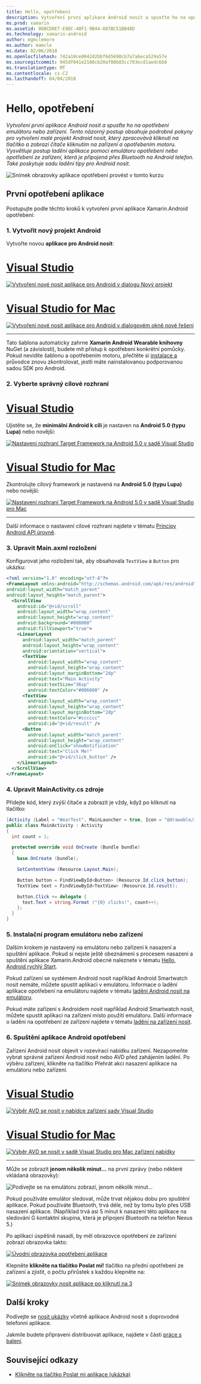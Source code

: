 ```yaml
---
title: Hello, opotřebení
description: Vytvoření první aplikace Android nosit a spusťte ho na opotřebení emulátoru nebo zařízení. Tento názorný postup obsahuje podrobné pokyny pro vytvoření malé projekt Android nosit, který zpracovává kliknutí na tlačítko a zobrazí čítače kliknutím na zařízení a opotřebením motoru. Vysvětluje postup ladění aplikace pomocí emulátoru opotřebení nebo opotřebení ze zařízení, která je připojená přes Bluetooth na Android telefon. Také poskytuje sadu ladění tipy pro Android nosit.
ms.prod: xamarin
ms.assetid: 86BCD0E7-E9DC-40F1-9B44-887BC51BB48D
ms.technology: xamarin-android
author: mgmclemore
ms.author: mamcle
ms.date: 02/06/2018
ms.openlocfilehash: 742a10ce0042d2bbf6d5690cb7a7a6eca529a57e
ms.sourcegitcommit: 945df041e2180cb20af08b83cc703ecd1aedc6b0
ms.translationtype: MT
ms.contentlocale: cs-CZ
ms.lasthandoff: 04/04/2018
---
```

# <a name="hello-wear"></a>Hello, opotřebení

_Vytvoření první aplikace Android nosit a spusťte ho na opotřebení emulátoru nebo zařízení. Tento názorný postup obsahuje podrobné pokyny pro vytvoření malé projekt Android nosit, který zpracovává kliknutí na tlačítko a zobrazí čítače kliknutím na zařízení a opotřebením motoru. Vysvětluje postup ladění aplikace pomocí emulátoru opotřebení nebo opotřebení ze zařízení, která je připojená přes Bluetooth na Android telefon. Také poskytuje sadu ladění tipy pro Android nosit._

![Snímek obrazovky aplikace opotřebení provést v tomto kurzu](hello-wear-images/example.png)

## <a name="your-first-wear-app"></a>První opotřebení aplikace

Postupujte podle těchto kroků k vytvoření první aplikace Xamarin.Android opotřebení:

### <a name="1-create-a-new-android-project"></a>1. Vytvořit nový projekt Android

Vytvořte novou **aplikace pro Android nosit**:

# <a name="visual-studiotabvswin"></a>[Visual Studio](#tab/vswin)

[![Vytvoření nové nosit aplikace pro Android v dialogu Nový projekt](hello-wear-images/vs/new-solution-sml.png)](hello-wear-images/vs/new-solution.png#lightbox)

# <a name="visual-studio-for-mactabvsmac"></a>[Visual Studio for Mac](#tab/vsmac)

[![Vytvoření nové nosit aplikace pro Android v dialogovém okně nové řešení](hello-wear-images/xs/new-solution-sml.png)](hello-wear-images/xs/new-solution.png#lightbox)

-----


Tato šablona automaticky zahrne **Xamarin Android Wearable knihovny** NuGet (a závislosti), budete mít přístup k opotřebení konkrétní pomůcky. Pokud nevidíte šablonu a opotřebením motoru, přečtěte si [instalace a](~/android/wear/get-started/installation.md) průvodce znovu zkontrolovat, jestli máte nainstalovanou podporovanou sadou SDK pro Android. 

### <a name="2-choose-the-correct-target-framework"></a>2. Vyberte správný **cílové rozhraní**

# <a name="visual-studiotabvswin"></a>[Visual Studio](#tab/vswin)

Ujistěte se, že **minimální Android k cíli** je nastaven na **Android 5.0 (typu Lupa)** nebo novější: 

[![Nastavení rozhraní Target Framework na Android 5.0 v sadě Visual Studio](hello-wear-images/vs/target-framework-sml.png)](hello-wear-images/vs/target-framework.png#lightbox)

# <a name="visual-studio-for-mactabvsmac"></a>[Visual Studio for Mac](#tab/vsmac)

Zkontrolujte cílový framework je nastavená na **Android 5.0 (typu Lupa)** nebo novější:

[![Nastavení rozhraní Target Framework na Android 5.0 v sadě Visual Studio pro Mac](hello-wear-images/xs/target-framework-sml.png)](hello-wear-images/xs/target-framework.png#lightbox)

-----

Další informace o nastavení cílové rozhraní najdete v tématu [Principy Android API úrovně](~/android/app-fundamentals/android-api-levels.md).


### <a name="3-edit-the-mainaxml-layout"></a>3. Upravit **Main.axml** rozložení

Konfigurovat jeho rozložení tak, aby obsahovala `TextView` a `Button` pro ukázku: 

```xml
<?xml version="1.0" encoding="utf-8"?>
<FrameLayout xmlns:android="http://schemas.android.com/apk/res/android"
android:layout_width="match_parent"
android:layout_height="match_parent">
  <ScrollView
    android:id="@+id/scroll"
    android:layout_width="wrap_content"
    android:layout_height="wrap_content"
    android:background="#000000"
    android:fillViewport="true">
    <LinearLayout
      android:layout_width="match_parent"
      android:layout_height="wrap_content"
      android:orientation="vertical">
      <TextView
        android:layout_width="wrap_content"
        android:layout_height="wrap_content"
        android:layout_marginBottom="2dp"
        android:text="Main Activity"
        android:textSize="36sp"
        android:textColor="#006600" />
      <TextView
        android:layout_width="wrap_content"
        android:layout_height="wrap_content"
        android:layout_marginBottom="2dp"
        android:textColor="#cccccc"
        android:id="@+id/result" />
      <Button
        android:layout_width="match_parent"
        android:layout_height="wrap_content"
        android:onClick="showNotification"
        android:text="Click Me!"
        android:id="@+id/click_button" />
    </LinearLayout>
  </ScrollView>
</FrameLayout>
```

### <a name="4-edit-the-mainactivitycs-source"></a>4. Upravit **MainActivity.cs** zdroje

Přidejte kód, který zvýší čítače a zobrazit je vždy, když po kliknutí na tlačítko: 

```csharp
[Activity (Label = "WearTest", MainLauncher = true, Icon = "@drawable/icon")]
public class MainActivity : Activity
{
  int count = 1;

  protected override void OnCreate (Bundle bundle)
  {
    base.OnCreate (bundle);

    SetContentView (Resource.Layout.Main);

    Button button = FindViewById<Button> (Resource.Id.click_button);
    TextView text = FindViewById<TextView> (Resource.Id.result);

    button.Click += delegate {
      text.Text = string.Format ("{0} clicks!", count++);
    };
  }
}
```

### <a name="5-setup-an-emulator-or-device"></a>5. Instalační program emulátoru nebo zařízení

Dalším krokem je nastavený na emulátoru nebo zařízení k nasazení a spuštění aplikace. Pokud si nejste ještě obeznámeni s procesem nasazení a spuštění aplikace Xamarin.Android obecné naleznete v tématu [Hello, Android rychlý Start](~/android/get-started/hello-android/hello-android-quickstart.md).

Pokud zařízení se systémem Android nosit například Android Smartwatch nosit nemáte, můžete spustit aplikaci v emulátoru. Informace o ladění aplikace opotřebení na emulátoru najdete v tématu [ladění Android nosit na emulátoru](~/android/wear/deploy-test/debug-on-emulator.md).

Pokud máte zařízení s Androidem nosit například Android Smartwatch nosit, můžete spustit aplikaci na zařízení místo použití emulátoru. Další informace o ladění na opotřebení ze zařízení najdete v tématu [ladění na zařízení nosit](~/android/wear/deploy-test/debug-on-device.md).


### <a name="6-run-the-android-wear-app"></a>6. Spuštění aplikace Android opotřebení

Zařízení Android nosit objevit v rozevírací nabídku zařízení. Nezapomeňte vybrat správné zařízení Android nosit nebo AVD před zahájením ladění. Po výběru zařízení, klikněte na tlačítko Přehrát akci nasazení aplikace na emulátoru nebo zařízení.

# <a name="visual-studiotabvswin"></a>[Visual Studio](#tab/vswin)

[![Výběr AVD se nosit v nabídce zařízení sady Visual Studio](hello-wear-images/vs/choose-wear-sim.png)](hello-wear-images/vs/choose-wear-sim.png#lightbox)

# <a name="visual-studio-for-mactabvsmac"></a>[Visual Studio for Mac](#tab/vsmac)

[![Výběr AVD se nosit v sadě Visual Studio pro Mac zařízení nabídky](hello-wear-images/xs/choose-wear-sim.png)](hello-wear-images/xs/choose-wear-sim.png#lightbox)

-----

Může se zobrazit **jenom několik minut...**  na první zprávy (nebo některé vkládaná obrazovky): 

![Podívejte se na emulátoru zobrazí, jenom několik minut...](hello-wear-images/please-wait.png)

Pokud používáte emulátor sledovat, může trvat nějakou dobu pro spuštění aplikace. Pokud používáte Bluetooth, trvá déle, než by tomu bylo přes USB nasazení aplikace. (Například trvá asi 5 minut k nasazení této aplikace na sledování G kontaktní skupina, která je připojení Bluetooth na telefon Nexus 5.)

Po aplikaci úspěšně nasadí, by měl obrazovce opotřebení ze zařízení zobrazí obrazovka takto:

[![Úvodní obrazovka opotřebení aplikace](hello-wear-images/mainactivity-screen.png)](hello-wear-images/mainactivity-screen.png#lightbox)

Klepněte **klikněte na tlačítko Poslat mi!** tlačítko na přední opotřebení ze zařízení a zjistit, o počtu přírůstek s každou klepněte na:

[![Snímek obrazovky nosit aplikace po kliknutí na 3](hello-wear-images/mainactivity-counts.png)](hello-wear-images/mainactivity-counts.png#lightbox)


## <a name="next-steps"></a>Další kroky

Podívejte se [nosit ukázky](https://developer.xamarin.com/samples/android/Android%20Wear/) včetně aplikace Android nosit s doprovodné telefonní aplikace.

Jakmile budete připraveni distribuovat aplikace, najdete v části [práce s balení](~/android/wear/deploy-test/packaging.md).


## <a name="related-links"></a>Související odkazy

- [Klikněte na tlačítko Poslat mi aplikace (ukázka)](https://developer.xamarin.com/samples/monodroid/wear/WearTest/)
